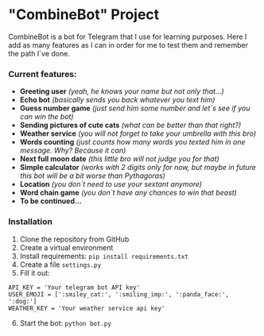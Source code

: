 # "CombineBot" Project

CombineBot is a bot for Telegram that I use for learning purposes. Here I add as many features as I can in order for me to test them and remember the path I`ve done. 

### Current features:
- **Greeting user** _(yeah, he knows your name but not only that...)_
- **Echo bot** _(basically sends you back whatever you text him)_
- **Guess number game** _(just send him some number and let`s see if you can win the bot)_
- **Sending pictures of cute cats** _(what can be better than that right?)_
- **Weather service** _(you will not forget to take your umbrella with this bro)_
- **Words counting** _(just counts how many words you texted him in one message. Why? Because it can)_
- **Next full moon date** _(this little bro will not judge you for that)_
- **Simple calculator** _(works with 2 digits only for now, but maybe in future this bot will be a bit worse than Pythagoras)_
- **Location** _(you don`t need to use your sextant anymore)_
- **Word chain game** _(you don`t have any chances to win that beast)_
- **To be continued...**


### Installation 

1. Clone the repository from GitHub
2. Create a virtual environment
3. Install requirements: `pip install requirements.txt`
4. Create a file `settings.py`
5. Fill it out:
```
API_KEY = 'Your telegram bot API key'
USER_EMOJI = [':smiley_cat:', ':smiling_imp:', ':panda_face:', ':dog:']
WEATHER_KEY = 'Your weather service api key'
```
6. Start the bot: `python bot.py`
